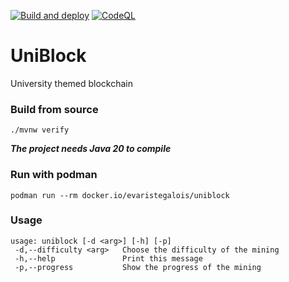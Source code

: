 [![Build and deploy](https://github.com/EvaristeGalois11/UniBlock/actions/workflows/build-and-deploy.yml/badge.svg)](https://github.com/EvaristeGalois11/UniBlock/actions/workflows/build-and-deploy.yml)
[![CodeQL](https://github.com/EvaristeGalois11/UniBlock/actions/workflows/codeql.yml/badge.svg)](https://github.com/EvaristeGalois11/UniBlock/actions/workflows/codeql.yml)

# UniBlock
University themed blockchain

### Build from source
`./mvnw verify`

**_The project needs Java 20 to compile_**

### Run with podman
`podman run --rm docker.io/evaristegalois/uniblock`

### Usage
```
usage: uniblock [-d <arg>] [-h] [-p]
 -d,--difficulty <arg>   Choose the difficulty of the mining
 -h,--help               Print this message
 -p,--progress           Show the progress of the mining
```
